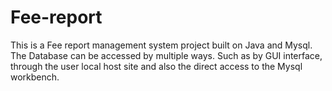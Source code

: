 # Fee-report
This is a Fee report management system project built on Java and Mysql. The Database can be accessed by multiple ways. Such as by GUI interface, through the user local host site and also the direct access to the Mysql workbench.  
